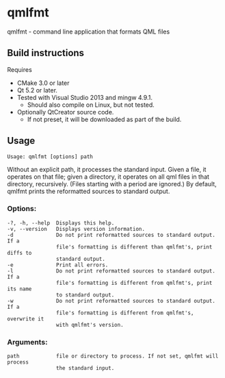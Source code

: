 # qmlfmt
qmlfmt - command line application that formats QML files

## Build instructions
Requires
- CMake 3.0 or later
- Qt 5.2 or later.
- Tested with Visual Studio 2013 and mingw 4.9.1.
  - Should also compile on Linux, but not tested.
- Optionally QtCreator source code.
  - If not preset, it will be downloaded as part of the build.
  
## Usage
    Usage: qmlfmt [options] path

Without an explicit path, it processes the standard input. Given a file, it operates on that file; given a directory, it operates on all qml files in that directory, recursively. (Files starting with a period are ignored.) By default, qmlfmt prints the reformatted sources to standard output.

### Options:
    -?, -h, --help  Displays this help.
    -v, --version   Displays version information.
    -d              Do not print reformatted sources to standard output. If a
                    file's formatting is different than qmlfmt's, print diffs to
                    standard output.
    -e              Print all errors.
    -l              Do not print reformatted sources to standard output. If a
                    file's formatting is different from qmlfmt's, print its name
                    to standard output.
    -w              Do not print reformatted sources to standard output. If a
                    file's formatting is different from qmlfmt's, overwrite it
                    with qmlfmt's version.

### Arguments:
    path            file or directory to process. If not set, qmlfmt will process
                    the standard input.
